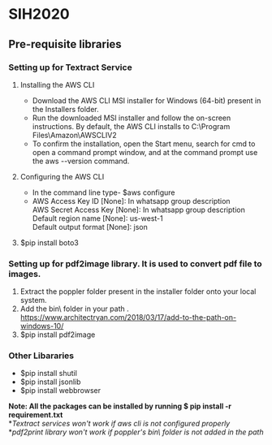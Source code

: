 # SIH2020
## Pre-requisite libraries
### Setting up for Textract Service

1) Installing the AWS CLI <br />
	* Download the AWS CLI MSI installer for Windows (64-bit) present in the Installers folder. <br />
	* Run the downloaded MSI installer and follow the on-screen instructions. By default, the AWS CLI installs to C:\Program Files\Amazon\AWSCLIV2 <br />
	* To confirm the installation, open the Start menu, search for cmd to open a command prompt window, and at the command prompt use the aws --version command. <br />

2) Configuring the AWS CLI
	* In the command line type- $aws configure <br />
	* AWS Access Key ID [None]: In whatsapp group description <br />
	  AWS Secret Access Key [None]: In whatsapp group description <br />
	  Default region name [None]: us-west-1 <br />
	  Default output format [None]: json <br />

3) $pip install boto3


### Setting up for pdf2image library. It is used to convert pdf file to images. <br />

1) Extract the poppler folder present in the installer folder onto your local system.<br />
2) Add the bin\ folder in your path . https://www.architectryan.com/2018/03/17/add-to-the-path-on-windows-10/ <br />
3) $pip install pdf2image </br>

### Other Libararies 
* $pip install shutil <br />
* $pip install jsonlib <br />
* $pip install webbrowser <br />


**Note: All the packages can be installed by running $ pip install -r requirement.txt** <br />
**Textract services won't work if aws cli is not configured properly* <br />
**pdf2print library won't work if poppler's bin\ folder is not added in the path* <br />
